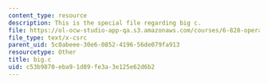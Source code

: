 ```yaml
---
content_type: resource
description: This is the special file regarding big c.
file: https://ol-ocw-studio-app-qa.s3.amazonaws.com/courses/6-828-operating-system-engineering-fall-2012/c53b9870eba91d89fe3a3e125e62d6b2_big.c
file_type: text/x-csrc
parent_uid: 5c0abeee-30e6-0852-4196-56de079fa913
resourcetype: Other
title: big.c
uid: c53b9870-eba9-1d89-fe3a-3e125e62d6b2
---
```

